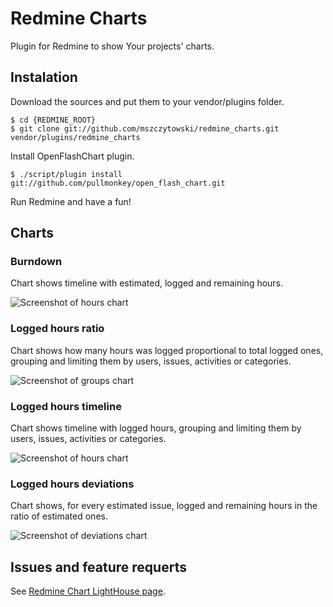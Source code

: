Redmine Charts
==============

Plugin for Redmine to show Your projects' charts.

## Instalation

Download the sources and put them to your vendor/plugins folder.

    $ cd {REDMINE_ROOT}
    $ git clone git://github.com/mszczytowski/redmine_charts.git vendor/plugins/redmine_charts

Install OpenFlashChart plugin. 

    $ ./script/plugin install git://github.com/pullmonkey/open_flash_chart.git

Run Redmine and have a fun!

## Charts

### Burndown

Chart shows timeline with estimated, logged and remaining hours.

![Screenshot of hours chart](http://farm4.static.flickr.com/3487/3219872709_03a137e740_o.jpg)

### Logged hours ratio

Chart shows how many hours was logged proportional to total logged ones, grouping and limiting them by users, issues, activities or categories.

![Screenshot of groups chart](http://farm4.static.flickr.com/3313/3220723922_64540005a0_o.jpg)

### Logged hours timeline

Chart shows timeline with logged hours, grouping and limiting them by users, issues, activities or categories.

![Screenshot of hours chart](http://farm4.static.flickr.com/3112/3220723804_2b274e7e2f_o.jpg)

### Logged hours deviations

Chart shows, for every estimated issue, logged and remaining hours in the ratio of estimated ones.

![Screenshot of deviations chart](http://farm4.static.flickr.com/3441/3219872389_4f1d105c1d_o.jpg)

## Issues and feature requerts

See [Redmine Chart LightHouse page](http://mszczytowski.lighthouseapp.com/projects/20445-redmine-chart/overview).
